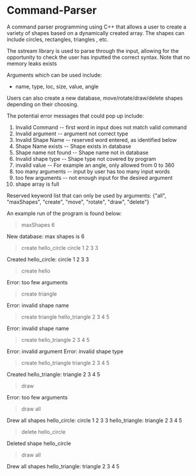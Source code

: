 # Command-Parser

A command parser programming using C++ that allows a user to create a variety of shapes based on a dynamically created array. The shapes can include circles, rectangles, triangles , etc.

The sstream library is used to parse through the input, allowing for the opportunity to check the user has inputted the correct syntax. Note that no memory leaks exists 

Arguments which can be used include:
- name, type, loc, size, value, angle

Users can also create a new database, move/rotate/draw/delete shapes depending on their choosing.

The potential error messages that could pop up include:

1. Invalid Command -- first word in input does not match valid command
2. Invalid argument -- argument not correct type
4. Invalid Shape Name -- reserved word entered, as identified below
5. Shape Name exists -- Shape exists in database
6. Shape name not found -- Shape name not in database
7. Invalid shape type -- Shape type not covered by program
8. invalid value -- For example an angle, only allowed from 0 to 360
9. too many arguments -- input by user has too many input words
10. too few arguments -- not enough input for the desired argument
11. shape array is full

Reserved keyword list that can only be used by arguments:
{"all", "maxShapes", "create", "move", "rotate", "draw", "delete"}

An example run of the program is found below:

> maxShapes 6

New database: max shapes is 6
> create hello_circle circle 1 2 3 3


Created hello_circle: circle 1 2 3 3
> create hello


Error: too few arguments
> create triangle


Error: invalid shape name
> create triangle hello_triangle 2 3 4 5


Error: invalid shape name
> create hello_triangle 2 3 4 5


Error: invalid argument
Error: invalid shape type
> create hello_triangle triangle 2 3 4 5


Created hello_triangle: triangle 2 3 4 5
> draw


Error: too few arguments
> draw all


Drew all shapes
hello_circle: circle 1 2 3 3
hello_triangle: triangle 2 3 4 5
> delete hello_circle


Deleted shape hello_circle
> draw all


Drew all shapes
hello_triangle: triangle 2 3 4 5
> 
